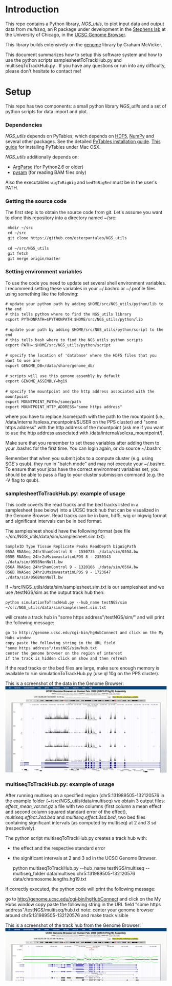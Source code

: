# Introduction

This repo contains a Python library, *NGS_utils*, to plot input data and output data from *multiseq*, an R package under development in the [Stephens lab](http://stephenslab.uchicago.edu/) at the University of Chicago, in the [UCSC Genome Browser](http://genome.ucsc.edu/).

This library builds extensively on the [genome](https://github.com/gmcvicker/genome) library by Graham McVicker. 

This document summarizes how to setup this software system and how to use the python scripts samplesheetToTrackHub.py and multiseqToTrackHub.py . If you have any questions or run into any difficulty, please don't hesitate to contact me!

# Setup

This repo has two components: a small python library *NGS_utils* and a set of python scripts for data import and plot.

### Dependencies

*NGS_utlis* depends on PyTables, which depends on [HDF5](http://www.hdfgroup.org/HDF5/), [NumPy](http://www.numpy.org/) and several other packages. 
See the detailed [PyTables installation guide](http://pytables.github.io/usersguide/installation.html). [This 
guide](http://assorted-experience.blogspot.com/2011/12/mac-os-x-install-pytables-and-h5py.html) for installing
PyTables under Mac OSX.

*NGS_utils* additionally depends on:
* [ArgParse](https://code.google.com/p/argparse/) (for Python2.6 or older)
* [pysam](https://code.google.com/p/pysam/) (for reading BAM files only)

Also the executables `wigToBigWig` and `bedToBigBed` must be in the user's PATH.


### Getting the source code

The first step is to obtain the source code from git. Let's assume you want to clone this repository 
into a directory named ~/src:

     mkdir ~/src
     cd ~/src
     git clone https://github.com/esterpantaleo/NGS_utils

     cd ~/src/NGS_utils
     git fetch
     git merge origin/master


### Setting environment variables

To use the code you need to update set several shell environment variables. 
I recommend setting these variables in your ~/.bashrc or ~/.profile files using 
something like the following:

    # update your python path by adding $HOME/src/NGS_utils/python/lib to the end
    # this tells python where to find the NGS_utils library 
    export PYTHONPATH=$PYTHONPATH:$HOME/src/NGS_utils/python/lib

    # update your path by adding $HOME/src/NGS_utils/python/script to the end
    # this tells bash where to find the NGS_utils python scripts
    export PATH=:$HOME/src/NGS_utils/python/script
    
    # specify the location of 'database' where the HDF5 files that you want to use are
    export GENOME_DB=/data/share/genome_db/
    
    # scripts will use this genome assembly by default 
    export GENOME_ASSEMBLY=hg19

    # specify the mountpoint and the http address associated with the mountpoint
    export MOUNTPOINT_PATH=/some/path
    export MOUNTPOINT_HTTP_ADDRESS="some https address" 

where you have to replace /some/path with the path to the mountpoint (i.e., /data/internal/solexa_mountpoint/$USER on the PPS cluster) and "some https address" with the http address of the mountpoint (ask me if you want to use the http address associated with /data/internal/solexa_mountpoint/).  

Make sure that you remember to set these variables after adding them to your .bashrc for the first time. 
You can login again, or do source ~/.bashrc

Remember that when you submit jobs to a compute cluster (e.g. using SGE's qsub), they run in "batch mode" 
and may not execute your ~/.bashrc. To ensure that your jobs have the correct environment variables set, 
you should be able to pass a flag to your cluster submission command (e.g. the -V flag to qsub).


### samplesheetToTrackHub.py: example of usage
This code coverts the read tracks and the bed tracks listed in a samplesheet (see below) into a UCSC track hub that can be visualized in the Genome Browser. Read tracks can be in bam, hdf5, wig or bigwig format and significant intervals can be in bed format.

The samplesheet should have the following format (see file ~/src/NGS_utils/data/sim/samplesheet.sim.txt):

    SampleID Type Tissue Replicate Peaks ReadDepth bigWigPath
    055A RNASeq 24hrShamControl 8 - 1550735 ./data/sim/055A.bw
    055B RNASeq 24hr2uMsimvastatinLPDS 8 - 2350343 ./data/sim/055BNonNull.bw
    056A RNASeq 24hrShamControl 9 - 1320166 ./data/sim/056A.bw
    056B RNASeq 24hr2uMsimvastatinLPDS 9 - 1723647 ./data/sim/056BNonNull.bw

If ~/src/NGS_utils/data/sim/samplesheet.sim.txt is our samplesheet and we use /testNGS/sim as the output track hub then:

    python simulationToTrackHub.py --hub_name testNGS/sim ~/src/NGS_utils/data/sim/samplesheet.sim.txt 

will create a track hub in "some https address"/testNGS/sim/" and will print the following message:

    go to http://genome.ucsc.edu/cgi-bin/hgHubConnect and click on the My Hubs window    
    copy paste the following string in the URL field
    "some https address"/testNGS/sim/hub.txt
    center the genome browser on the region of interest
    if the track is hidden click on show and then refresh

If the read tracks or the bed files are large, make sure enough memory is available to run simulationToTrackHub.py (use ql 10g on the PPS cluster).

This is a screenshot of the data in the Genome Browser:
![Image](plots/sim.png?raw=true)

### multiseqToTrackHub.py: example of usage
After running multiseq on a specified region (chr5:131989505-132120576 in the example folder  (~/src/NGS_utils/data/multiseq) we obtain 3 output files: *effect_mean_var.txt.gz* a file with two columns (first column a mean effect and second column squared standard error of the effect), *multiseq.effect.2sd.bed* and *multiseq.effect.3sd.bed*, two bed files containing significant intervals (as computed by multiseq) at 2 and 3 sd (respectively).

The python script multiseqToTrackHub.py creates a track hub with:
- the effect and the respective standard error 
- the significant intervals at 2 and 3 sd 
in the UCSC Genome Browser.
 
    python multiseqToTrackHub.py --hub_name testNGS/multiseq --multiseq_folder data/multiseq chr5:131989505-132120576 data/chromosome.lengths.hg19.txt

If correctly executed, the python code will print the following message:
  
   go to http://genome.ucsc.edu/cgi-bin/hgHubConnect and click on the My Hubs window
   copy paste the following string in the URL field
   "some https address"/testNGS/multiseq/hub.txt
   note: center your genome browser around chr5:131989505-132120576 and make track visible

This is a screenshot of the track hub from the Genome Browser:
![Image](plots/multiseq.png?raw=true)